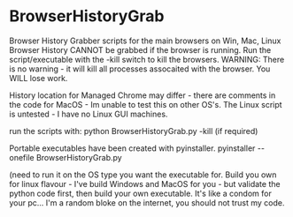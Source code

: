 # BrowserHistoryGrab
Browser History Grabber scripts for the main browsers on Win, Mac, Linux
Browser History CANNOT be grabbed if the browser is running. Run the script/executable with the -kill switch to kill the browsers. 
WARNING: There is no warning - it will kill all processes assocaited with the browser. You WILL lose work. 

History location for Managed Chrome may differ - there are comments in the code for MacOS - Im unable to test this on other OS's. 
The Linux script is untested - I have no Linux GUI machines. 

run the scripts with: python BrowserHistoryGrab.py -kill (if required) 

Portable executables have been created with pyinstaller. 
pyinstaller --onefile BrowserHistoryGrab.py 

(need to run it on the OS type you want the executable for. Build you own for linux flavour - I've build Windows and MacOS for you - but validate the python code first, then build your own executable. It's like a condom for your pc... I'm a random bloke on the internet, you should not trust my code. 




